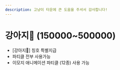 ```yaml
---
description: 고냥이 타운에 큰 도움을 주셔서 감사합니다!
---
```


# 강아지🐶 (150000\~500000)

* \[강아지🐶] 칭호  특별지급
* 파티클 전부 사용가능&#x20;
* 이모지 애니메이션 파티클 (12종) 사용 가능&#x20;
